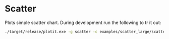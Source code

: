 # Scatter

Plots simple scatter chart. During development run the following to tr it out:

```bash
./target/release/plotit.exe -g scatter -c examples/scatter_large/scatter.ron -o examples/scatter_large
```
